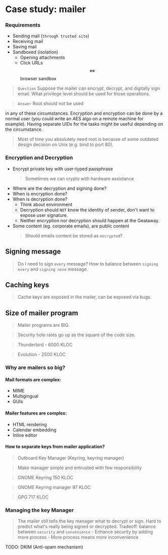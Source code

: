 # Case study: mailer

### Requirements
* Sending mail (`through trusted site`)
* Receiving mail
* Saving mail
* Sandboxed (isolation)
    * Opening attachments
    * Click URLs $$\iff$$ browser sandbox

> `Question` 
Suppose the mailer can encrypt, decrypt, and
digitally sign email. What privilege level should be used for those operations.

> `Answer` 
Root should not be used

in any of these circumstances. Encryption and encryption can be done by a normal user (you could write an AES algo on a remote machine for example). Having separate UIDs for the tasks might be useful depending on the circumstance.

> Most of time you absolutely need root is because of some outdated design decision on Unix (e.g. bind to port 80).

### Encryption and Decryption
* Encrypt private key with user-typed passphrase
    > Sometimes we can crypto with hardware assistance
* Where are the decryption and sigining done?
* When is encryption done?
* When is decryption done?
    - Think about environment
    - Decryption should `NOT` know the identity of sender, don't want to expose user signature.
    - Neither encryption nor decryption should happen at the Geataway.
* Some content (eg. corporate emails), are public content
    > Should emails content be stored as `encrypted`?

## Signing message
> Do I need to sign `every` message?
> How to balance between `signing every` and `signing none` message.

## Caching keys
> Cache keys are exposed in the mailer, can be exposed via bugs.

## Size of mailer program
> Mailer programs are BIG.

> Security hole rates go up as the square of the code size.

> Thunderbird - 6000 KLOC

> Evolution - 2500 KLOC

### Why are mailers so big?
#### Mail formats are complex:
- MIME
- Multigingual
- GUIs

#### Mailer features are complex:
- HTML rendering
- Calendar embedding
- Inline editor

#### How to separate keys from mailer application?
> Outboard Key Manager (Keyring, keyring manager)

> Make manager simple and entrusted with few responsibility

> GNOME Keyring 150 KLOC

> GNOME Keyring manager 97 KLOC

> GPG 717 KLOC

### Managing the key Manager
> The mailer still tells the key manager what to decrypt or sign.
> Hard to predict what's really being signed or decrypted.
> Tradeoff: balance between `security` and `convenience`
    - Enhance security by adding more process
    - More process means more inconvenience

TODO: DKIM (Anti-spam mechanism)



